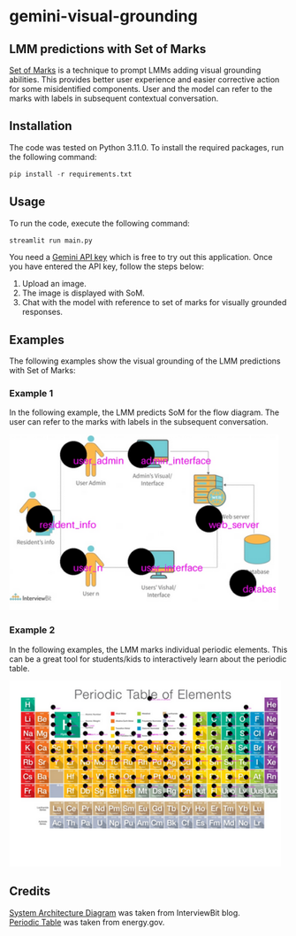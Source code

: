 # gemini-visual-grounding

## LMM predictions with Set of Marks

[Set of Marks](https://arxiv.org/abs/2310.11441) is a technique to prompt LMMs adding visual grounding abilities. This provides better user experience and easier corrective action for some misidentified components. User and the model can refer to the marks with labels in subsequent contextual conversation.

## Installation

The code was tested on Python 3.11.0. To install the required packages, run the following command:
```python
pip install -r requirements.txt
```

## Usage

To run the code, execute the following command:
```python
streamlit run main.py
```

You need a [Gemini API key](https://aistudio.google.com/app/apikey) which is free to try out this application. Once you have entered the API key, follow the steps below:

1. Upload an image. 
2. The image is displayed with SoM.
3. Chat with the model with reference to set of marks for visually grounded responses.


## Examples

The following examples show the visual grounding of the LMM predictions with Set of Marks:

### Example 1

In the following example, the LMM predicts SoM for the flow diagram. The user can refer to the marks with labels in the subsequent conversation.

![Alt text](image.png)

### Example 2

In the following examples, the LMM marks individual periodic elements. This can be a great tool for students/kids to interactively learn about the periodic table.

![Alt text](image-1.png)

## Credits

[System Architecture Diagram](https://www.interviewbit.com/blog/system-architecture/) was taken from InterviewBit blog.\
[Periodic Table](https://www.energy.gov/articles/myfaveelement-high-school-contest) was taken from energy.gov. 